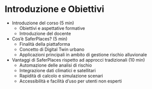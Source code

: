 # Introduzione e Obiettivi

* Introduzione del corso (5 min)
  * Obiettivi e aspettative formative
  * Introduzione del docente
* Cos’è SaferPlaces? (5 min)
  * Finalità della piattaforma
  * Concetto di Digital Twin urbano
  * Applicazioni principali in ambito di gestione rischio alluvionale
* Vantaggi di SaferPlaces rispetto ad approcci tradizionali (10 min)
  * Automazione delle analisi di rischio
  * Integrazione dati climatici e satellitari
  * Rapidità di calcolo e simulazione scenari
  * Accessibilità e facilità d’uso per utenti non esperti
